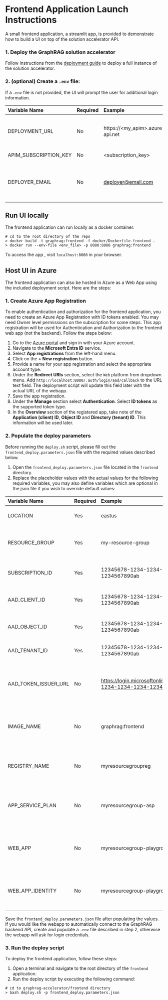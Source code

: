 # Frontend Application Launch Instructions
A small frontend application, a streamlit app, is provided to demonstrate how to build a UI on top of the solution accelerator API.

### 1. Deploy the GraphRAG solution accelerator
Follow instructions from the [deployment guide](../docs/DEPLOYMENT-GUIDE.md) to deploy a full instance of the solution accelerator.

### 2. (optional) Create a `.env` file:
If a `.env` file is not provided, the UI will prompt the user for additional login information.

| Variable Name | Required | Example | Description |
| :--- | --- | :--- | ---: |
DEPLOYMENT_URL        | No | https://<my_apim>.azure-api.net | Base url of the deployed graphrag API. Also referred to as the APIM Gateway URL.
APIM_SUBSCRIPTION_KEY | No | <subscription_key> | A [subscription key](https://learn.microsoft.com/en-us/azure/api-management/api-management-subscriptions) generated by APIM.
DEPLOYER_EMAIL        | No | deployer@email.com | Email address of the person/organization that deployed the solution accelerator.

## Run UI locally

The frontend application can run locally as a docker container.

```
# cd to the root directory of the repo
> docker build -t graphrag:frontend -f docker/Dockerfile-frontend .
> docker run --env-file <env_file> -p 8080:8080 graphrag:frontend
```
To access the app , visit `localhost:8080` in your browser.

## Host UI in Azure
The frontend application can also be hosted in Azure as a Web App using the included deployment script. Here are the steps:

### 1. Create Azure App Registration

To enable authentication and authorization for the frontend application, you need to create an Azure App Registration with ID tokens enabled. You may need Owner level permissions on the subscription for some steps.
This app registration will be used for Authentication and Authorization to the frontend web app (not the backend). Follow the steps below:

1. Go to the [Azure portal](https://portal.azure.com) and sign in with your Azure account.
2. Navigate to the **Microsoft Entra ID** service.
3. Select **App registrations** from the left-hand menu.
4. Click on the **+ New registration** button.
5. Provide a name for your app registration and select the appropriate account type.
6. Under the **Redirect URIs** section, select the `Web` platform from dropdown menu. Add `http://localhost:8080/.auth/login/aad/callback` to the URL text field. The deployment script will update this field later with the actual URL of the webapp.
7. Save the app registration.
8. Under the **Manage** section select **Authentication**. Select **ID tokens** as the supported token type.
9. In the **Overview** section of the registered app, take note of the **Application (client) ID**, **Object ID** and **Directory (tenant) ID**. This information will be used later.

### 2. Populate the deploy parameters

Before running the `deploy.sh` script, please fill out the `frontend_deploy.parameters.json` file with the required values described below.

1. Open the `frontend_deploy.parameters.json` file located in the `frontend` directory.
2. Replace the placeholder values with the actual values for the following required variables, you may also define variables which are optional in the json file if you wish to override default values:

| Variable Name        | Required | Example                                | Description                                                     |
| :------------------- | :------- | :------------------------------------- | :-------------------------------------------------------------- |
| LOCATION             | Yes      | eastus                                 | The Azure region where resources will be deployed. |
| RESOURCE_GROUP       | Yes      | my-resource-group                      | The name of the Azure resource group where the resources will be created. |
| SUBSCRIPTION_ID      | Yes      | 12345678-1234-1234-1234-1234567890ab   | The ID of the Azure subscription where the resources will be deployed. |
| AAD_CLIENT_ID        | Yes      | 12345678-1234-1234-1234-1234567890ab   | The client ID of the Azure Active Directory (AAD) app registration. |
| AAD_OBJECT_ID        | Yes      | 12345678-1234-1234-1234-1234567890ab   | The object ID of the Azure Active Directory (AAD) app registration. |
| AAD_TENANT_ID        | Yes      | 12345678-1234-1234-1234-1234567890ab   | The ID of the Azure Active Directory (AAD) tenant. |
| AAD_TOKEN_ISSUER_URL | No  | https://login.microsoftonline.com/12345678-1234-1234-1234-1234567890ab/v2.0 | The URL of the Azure Active Directory (AAD) token issuer. Defaults to the tenant-specific issuer URL. |
| IMAGE_NAME           | No  | graphrag:frontend                      | The name of the Docker image for the frontend application. Defaults to "graphrag:frontend". |
| REGISTRY_NAME        | No  | myresourcegroupreg                     | The name of the Azure Container Registry. Defaults to the resource group name with "reg" appended. |
| APP_SERVICE_PLAN     | No  | myresourcegroup-asp                    | The name of the Azure App Service plan. Defaults to the resource group name with "asp" appended. |
| WEB_APP              | No  | myresourcegroup-playground             | The name of the Azure Web App. Defaults to the resource group name with "playground" appended. |
| WEB_APP_IDENTITY     | No  | myresourcegroup-playground-identity    | The name of the managed identity for the Azure Web App. Defaults to the web app name with "identity" appended. |

Save the `frontend_deploy.parameters.json` file after populating the values. If you would like the webapp to automatically connect
to the GraphRAG backend API, create and populate a `.env` file described in step 2, otherwise the webapp will ask for login credentials.

### 3. Run the deploy script

To deploy the frontend application, follow these steps:

1. Open a terminal and navigate to the root directory of the `frontend` application.
2. Run the deploy script by executing the following command:

```
# cd to graphrag-accelerator/frontend directory
> bash deploy.sh -p frontend_deploy.parameters.json
```